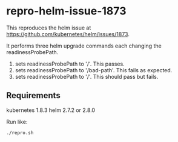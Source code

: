 # repro-helm-issue-1873

This reproduces the helm issue at https://github.com/kubernetes/helm/issues/1873.

It performs three helm upgrade commands each changing the readinessProbePath.
1. sets readinessProbePath to '/'. This passes.
1. sets readinessProbePath to '/bad-path'. This fails as expected.
1. sets readinessProbePath to '/'. This should pass but fails.

## Requirements

kubernetes 1.8.3
helm 2.7.2 or 2.8.0

Run like:

    ./repro.sh
